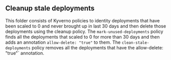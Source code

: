 ## Cleanup stale deployments

This folder consists of Kyverno policies to identity deployments that have been scaled to 0 and never brought up in last 30 days and then delete those deployments using the cleanup policy. The `mark-unused-deployments` policy finds all the deployments that scaled to 0 for more than 30 days and then adds an annotation `allow-delete: "true"` to them. The `clean-stale-deployments` policy removes all the deployments that have the allow-delete: "true"` annotation. 